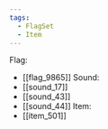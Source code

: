 ```yaml
---
tags:
  - FlagSet
  - Item
---
```

Flag:
- [[flag_9865]]
Sound:
- [[sound_17]]
- [[sound_43]]
- [[sound_44]]
Item:
- [[item_501]]
